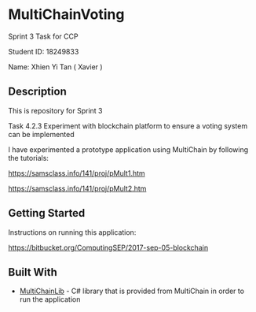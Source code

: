 # MultiChainVoting
Sprint 3 Task for CCP

Student ID: 18249833

Name: Xhien Yi Tan ( Xavier )

## Description

This is repository for Sprint 3

Task 4.2.3 Experiment with blockchain platform to ensure a voting system can be implemented

I have experimented a prototype application using MultiChain by following the tutorials:

https://samsclass.info/141/proj/pMult1.htm

https://samsclass.info/141/proj/pMult2.htm

## Getting Started

Instructions on running this application:

https://bitbucket.org/ComputingSEP/2017-sep-05-blockchain 

## Built With

* [MultiChainLib](https://github.com/PbjCloud/MultiChainLib) - C# library that is provided from MultiChain in order to run the application

